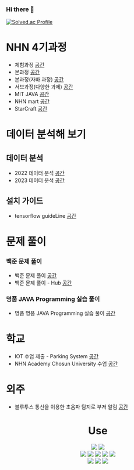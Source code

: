 ### Hi there 👋
[![Solved.ac Profile](http://mazassumnida.wtf/api/v2/generate_badge?boj=jungw0701)](https://solved.ac/jungw0701/)
<!--
### 인공지능 클래스
2022 60일 과정 AI 강의 실습 내용과 Kaggle대회 프로젝트 [공간](https://github.com/P-C-Space/AI_Study)
-->
# NHN 4기과정
* 체험과정 [공간](https://github.com/P-C-Space/NHNStudy)
* 본과정 [공간](https://github.com/P-C-Space/NHN4)
* 본과정(자바 과정) [공간](https://github.com/P-C-Space/JavaProgramming)
* 서브과정(다양한 과제) [공간](https://github.com/P-C-Space/SubStudy)
* MIT JAVA [공간]()
* NHN mart [공간](https://github.com/P-C-Space/NHNMart)
* StarCraft [공간](https://github.com/P-C-Space/JavaProgramming/tree/main/CollabCode/StarCraft)

# 데이터 분석해 보기
## 데이터 분석
* 2022 데이터 분석 [공간](https://github.com/P-C-Space/MyDataAnalysis)
* 2023 데이터 분석 [공간](https://github.com/P-C-Space/MyDataAnalysis02)
## 설치 가이드
* tensorflow guideLine [공간](https://github.com/P-C-Space/tensorflow_guide)

# 문제 풀이
### 백준 문제 풀이
* 백준 문제 풀이 [공간](https://github.com/P-C-Space/Baekjoon)
* 백준 문제 풀이 - Hub [공간](https://github.com/P-C-Space/BaekHub)
### 명품 JAVA Programming 실습 풀이
* 명품 명품 JAVA Programming 실습 풀이 [공간](https://github.com/P-C-Space/Practicing-the-textbook)

# 학교
* IOT 수업 제출 - Parking System [공간](https://github.com/f1v3-dev/Parking-System)
* NHN Academy Chosun University 수업 [공간](https://github.com/P-C-Space/NHN4)
# 외주
* 블루투스 통신을 이용한 초음파 탐지로 부저 알림 [공간](https://github.com/P-C-Space/Arduino_outsourcing) 
<h1 align="center">Use</h1>
<p align = "center">
  <img src="https://img.shields.io/badge/HTML5-E34F26?style=flat-square&logo=HTML5&logoColor=white"/>
<img src="https://img.shields.io/badge/CSS3-1572B6?style=flat-square&logo=CSS3B&logoColor=white"/> <br>
<img src="https://img.shields.io/badge/C++-00599C?style=flat-square&logo=C%2B%2B&logoColor=white"/></a>
<img src="https://img.shields.io/badge/C-A8B9CC?style=flat-square&logo=C&logoColor=white"/>
<img src="https://img.shields.io/badge/C-Sharp-239120?style=flat-square&logo=C-Sharp&logoColor=white"/>
<img src="https://img.shields.io/badge/JAVA-007396?style=flat-square&logo=JAVA&logoColor=white"/>
<img src="https://img.shields.io/badge/Python-00599C?style=flat-square&logo=Python&logoColor=white"/> <br>
<img src="https://img.shields.io/badge/Visual-Studio-5C2D91?style=flat-square&logo=Visual-Studio&logoColor=white"/>
<img src="https://img.shields.io/badge/Windows-0078D6?style=flat-square&logo=Windows&logoColor=white"/> 
<img src="https://img.shields.io/badge/Eclipse-IDE-2C2255?style=flat-square&logo=Eclipse-IDE&logoColor=white"/> 
</p>

